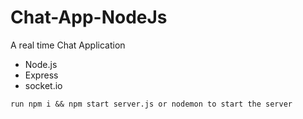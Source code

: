 # Chat-App-NodeJs
A real time Chat Application

- Node.js
- Express
- socket.io

 ```run npm i && npm start server.js or nodemon to start the server ```